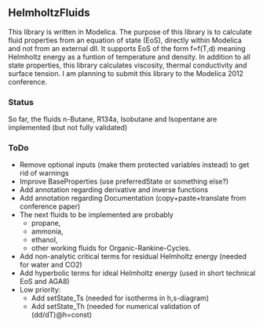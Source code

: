 ## HelmholtzFluids
This library is written in Modelica.
The purpose of this library is to calculate fluid properties from an equation of state (EoS), directly within Modelica and not from an external dll.
It supports EoS of the form f=f(T,d) meaning Helmholtz energy as a funtion of temperature and density.
In addition to all state properties, this library calculates viscosity, thermal conductivity and surface tension.
I am planning to submit this library to the Modelica 2012 conference.

### Status
So far, the fluids n-Butane, R134a, Isobutane and Isopentane are implemented (but not fully validated)

### ToDo
* Remove optional inputs (make them protected variables instead) to get rid of warnings
* Improve BaseProperties (use preferredState or something else?)
* Add annotation regarding derivative and inverse functions
* Add annotation regarding Documentation (copy+paste+translate from conference paper)
* The next fluids to be implemented are probably 
  * propane, 
  * ammonia,
  * ethanol,
  * other working fluids for Organic-Rankine-Cycles.
* Add non-analytic critical terms for residual Helmholtz energy (needed for water and CO2)
* Add hyperbolic terms for ideal Helmholtz energy (used in short technical EoS and AGA8)
* Low priority:
  * Add setState_Ts (needed for isotherms in h,s-diagram)
  * Add setState_Th (needed for numerical validation of (dd/dT)@h=const)